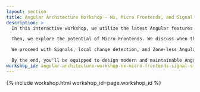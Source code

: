```yaml
---
layout: section
title: Angular Architecture Workshop - Nx, Micro Frontends, and Signal Store  - Workshop with Manfred Steyer - NG-DE 2025 - Angular Conference - Berlin
description: >
  In this interactive workshop, we utilize the latest Angular features to implement a modern and maintainable architecture. We start with Standalone Components and discuss approaches to modularization without NgModules, such as monorepos, Nx, and Sheriff. 

  Then, we explore the potential of Micro Frontends. We discuss when they make sense and how to implement them using web standards, the Angular CLI’s new esbuild support, and Module Federation or Native Federation. 

  We proceed with Signals, local change detection, and Zone-less Angular. Subsequently, we integrate the new Signal Store to establish modern and lightweight state management. Thanks to its custom features, we can use the Signal Store to implement recurring, complex requirements with just a few lines of code. 

  By the end, you'll be equipped to design modern and maintainable Angular solutions.
workshop_id: angular-architecture-workshop-nx-micro-frontends-signal-store
---
```


{% include workshop.html workshop_id=page.workshop_id %}
